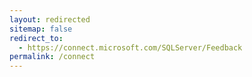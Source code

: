 ```yaml
---
layout: redirected
sitemap: false
redirect_to:
  - https://connect.microsoft.com/SQLServer/Feedback
permalink: /connect
---
```

